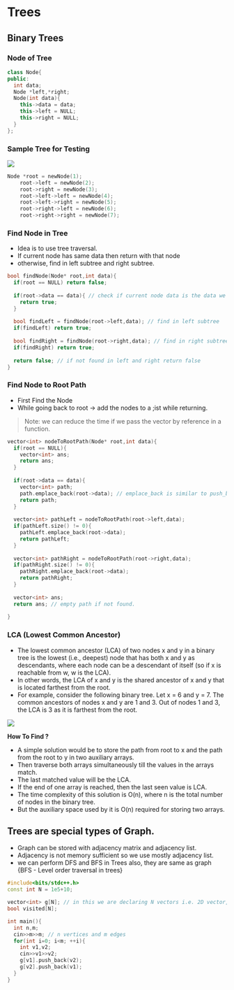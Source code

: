 # Trees

## Binary Trees

### Node of Tree
```cpp
class Node{
public:
  int data;
  Node *left,*right;
  Node(int data){
    this->data = data;
    this->left = NULL;
    this->right = NULL;
  }
};
```
### Sample Tree for Testing
![](https://media.geeksforgeeks.org/wp-content/cdn-uploads/lca.png)
```cpp
Node *root = newNode(1);
    root->left = newNode(2);
    root->right = newNode(3);
    root->left->left = newNode(4);
    root->left->right = newNode(5);
    root->right->left = newNode(6);
    root->right->right = newNode(7);
```

### Find Node in Tree
- Idea is to use tree traversal.
- If current node has same data then return with that node
- otherwise, find in left subtree and right subtree.

```cpp
bool findNode(Node* root,int data){
  if(root == NULL) return false;
  
  if(root->data == data){ // check if current node data is the data we are finding
    return true;
  }
  
  bool findLeft = findNode(root->left,data); // find in left subtree
  if(findLeft) return true;
  
  bool findRight = findNode(root->right,data); // find in right subtree
  if(findRight) return true;
  
  return false; // if not found in left and right return false
}
```
### Find Node to Root Path
- First Find the Node
- While going back to root -> add the nodes to a ;ist while returning.

> Note: we can reduce the time if we pass the vector by reference in a function.

```cpp
vector<int> nodeToRootPath(Node* root,int data){
  if(root == NULL){
    vector<int> ans;
    return ans;
  }
  
  if(root->data == data){
    vector<int> path;
    path.emplace_back(root->data); // emplace_back is similar to push_back , difference in speed, push_back is bit slower then emplace back
    return path;
  }
  
  vector<int> pathLeft = nodeToRootPath(root->left,data);
  if(pathLeft.size() != 0){
    pathLeft.emplace_back(root->data);
    return pathLeft;
  }
  
  vector<int> pathRight = nodeToRootPath(root->right,data);
  if(pathRight.size() != 0){
    pathRight.emplace_back(root->data);
    return pathRight;
  }
  
  vector<int> ans;
  return ans; // empty path if not found.
  
}
```

### LCA (Lowest Common Ancestor)

- The lowest common ancestor (LCA) of two nodes x and y in a binary tree is the lowest (i.e., deepest) node that has both x and y as descendants, where each node can be a descendant of itself (so if x is reachable from w, w is the LCA). 
- In other words, the LCA of x and y is the shared ancestor of x and y that is located farthest from the root.
- For example, consider the following binary tree. Let x = 6 and y = 7. The common ancestors of nodes x and y are 1 and 3. Out of nodes 1 and 3, the LCA is 3 as it is farthest from the root.

![](https://www.techiedelight.com/wp-content/uploads/LCA.png)

**How To Find ?**

- A simple solution would be to store the path from root to x and the path from the root to y in two auxiliary arrays. 
- Then traverse both arrays simultaneously till the values in the arrays match. 
- The last matched value will be the LCA. 
- If the end of one array is reached, then the last seen value is LCA. 
- The time complexity of this solution is O(n), where n is the total number of nodes in the binary tree. 
- But the auxiliary space used by it is O(n) required for storing two arrays.

## Trees are special types of Graph.
- Graph can be stored with adjacency matrix and adjacency list.
- Adjacency is not memory sufficient so we use mostly adjacency list.
- we can perform DFS and BFS in Trees also, they are same as graph {BFS - Level order traversal in  trees}

```cpp
#include<bits/stdc++.h>
const int N = 1e5+10;

vector<int> g[N]; // in this we are declaring N vectors i.e. 2D vector, i.e. there are N vectors inside a `g` vector.
bool visited[N];

int main(){
  int n,m;
  cin>>m>>m; // n vertices and m edges
  for(int i=0; i<m; ++i){
    int v1,v2;
    cin>>v1>>v2;
    g[v1].push_back(v2);
    g[v2].push_back(v1);
  }
}

```
